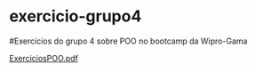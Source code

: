 # exercicio-grupo4
 #Exercicios do grupo 4 sobre POO no bootcamp da Wipro-Gama

[ExerciciosPOO.pdf](https://github.com/dougdasilva/exercicio-grupo4/files/8442743/ExerciciosPOO.pdf)
